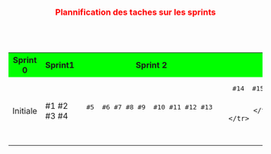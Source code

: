 
<div style="margin: 100px auto;" >

<h3 style="color:red;text-align:center;margin-bottom:70px;">Plannification des taches sur les sprints</h3>
<table width="800px" cellspacing="0" cellpadding="0">
    <tr bgcolor="#00FF00">
      <th>Sprint 0</th>
      <th>Sprint1</th>
      <th>Sprint 2</th>
      <th>Sprint 3 </th>
    </tr>
    <tr>
         <td align="center">  Initiale </td>
         <td> #1  #2 #3 #4</td>
         <td> 
           <pre> #5  #6 #7 #8 #9  #10 #11 #12 #13  
        </td>
         <td> <pre> #14  #15 #16 #17 #18 #19 #20  
              
          </td>
    </tr>
</table>
</div>
